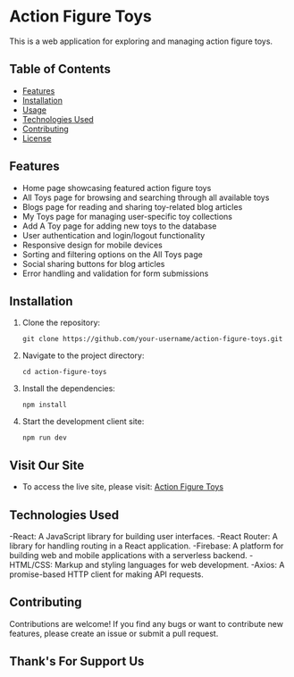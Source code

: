 # Action Figure Toys

This is a web application for exploring and managing action figure toys.

## Table of Contents

- [Features](#features)
- [Installation](#installation)
- [Usage](#usage)
- [Technologies Used](#technologies-used)
- [Contributing](#contributing)
- [License](#license)

## Features

- Home page showcasing featured action figure toys
- All Toys page for browsing and searching through all available toys
- Blogs page for reading and sharing toy-related blog articles
- My Toys page for managing user-specific toy collections
- Add A Toy page for adding new toys to the database
- User authentication and login/logout functionality
- Responsive design for mobile devices
- Sorting and filtering options on the All Toys page
- Social sharing buttons for blog articles
- Error handling and validation for form submissions

## Installation

1. Clone the repository:

   ```shell
   git clone https://github.com/your-username/action-figure-toys.git
2. Navigate to the project directory:

    ```shell
    cd action-figure-toys
3. Install the dependencies:

    ```shell
    npm install
4. Start the development client site:

    ```shell
    npm run dev

## Visit Our Site

- To access the live site, please visit: [Action Figure Toys](#https://my-toy-house.web.app/)

## Technologies Used

-React: A JavaScript library for building user interfaces.
-React Router: A library for handling routing in a React application.
-Firebase: A platform for building web and mobile applications with a serverless backend.
-HTML/CSS: Markup and styling languages for web development.
-Axios: A promise-based HTTP client for making API requests.

## Contributing

Contributions are welcome! If you find any bugs or want to contribute new features, please create an issue or submit a pull request.

## Thank's For Support Us
